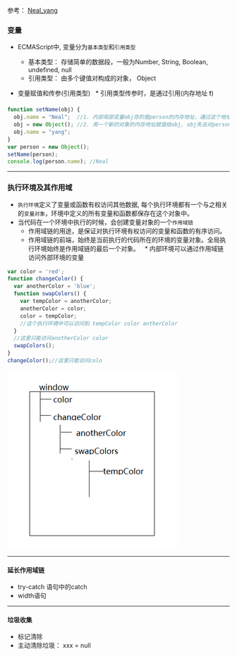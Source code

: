 ﻿参考： [Neal_yang](https://juejin.im/post/59c91b106fb9a00a4b0c5f0e)
 
 ### 变量
 
 * ECMAScript中, 变量分为`基本类型`和`引用类型`
   * 基本类型： 存储简单的数据段，一般为Number, String, Boolean, undefined, null
   * 引用类型： 由多个键值对构成的对象， Object
   
 * 变量赋值和传参(引用类型)
   * 引用类型传参时，是通过引用(内存地址 :exclamation:)
```javascript
function setName(obj) {
  obj.name = "Neal";  //1. 内部局部变量obj存的是person的内存地址，通过这个地址可以找到`person对象本身`并对其进行修改
  obj = new Object(); //2. 用一个新的对象的内存地址赋值给obj, obj失去对person的引用, 但person对象本身已存有键值对
  obj.name = "yang";
}
var person = new Object();
setName(person);
console.log(person.name); //Neal
```

****
### 执行环境及其作用域

 * `执行环境`定义了变量或函数有权访问其他数据, 每个执行环境都有一个与之相关的`变量对象`，环境中定义的所有变量和函数都保存在这个对象中。
 * 当代码在一个环境中执行的时候，会创建变量对象的一个`作用域链`
   * 作用域链的用途，是保证对执行环境有权访问的变量和函数的有序访问。
   * 作用域链的前端，始终是当前执行的代码所在的环境的变量对象。全局执行环境始终是作用域链的最后一个对象。
   * 内部环境可以通过作用域链访问外部环境的变量
```javascript
var color = 'red';
function changeColor() {
  var anotherColor = 'blue';
  function swapColors() {
    var tempColor = anotherColor;
    anotherColor = color;
    color = tempColor;
    //这个执行环境中可以访问到 tempColor color antherColor
  }
  //这里只能访问anotherColor color
  swapColors();
}
changeColor();//这里只能访问colo
```
![action-scope](https://github.com/AngellinaZ/WEB-learn/blob/master/images/actionScope.png)

****
#### 延长作用域链

 * try-catch 语句中的catch
 * width语句
 
****
#### 垃圾收集

 * 标记清除
 * 主动清除垃圾： xxx = null
